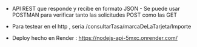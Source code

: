 - API REST que responde y recibe en formato JSON  - Se puede usar POSTMAN para verificar tanto las solicitudes POST como las GET
- Para testear en el http , seria /consultarTasa/marcaDeLaTarjeta/Importe
  
- Deploy hecho en Render : https://nodejs-api-5mxc.onrender.com/  
